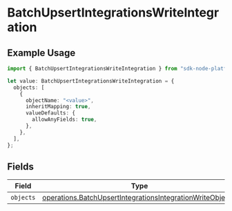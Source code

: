 # BatchUpsertIntegrationsWriteIntegration

## Example Usage

```typescript
import { BatchUpsertIntegrationsWriteIntegration } from "sdk-node-platform/models/operations";

let value: BatchUpsertIntegrationsWriteIntegration = {
  objects: [
    {
      objectName: "<value>",
      inheritMapping: true,
      valueDefaults: {
        allowAnyFields: true,
      },
    },
  ],
};
```

## Fields

| Field                                                                                                                                  | Type                                                                                                                                   | Required                                                                                                                               | Description                                                                                                                            |
| -------------------------------------------------------------------------------------------------------------------------------------- | -------------------------------------------------------------------------------------------------------------------------------------- | -------------------------------------------------------------------------------------------------------------------------------------- | -------------------------------------------------------------------------------------------------------------------------------------- |
| `objects`                                                                                                                              | [operations.BatchUpsertIntegrationsIntegrationWriteObject](../../models/operations/batchupsertintegrationsintegrationwriteobject.md)[] | :heavy_minus_sign:                                                                                                                     | N/A                                                                                                                                    |
